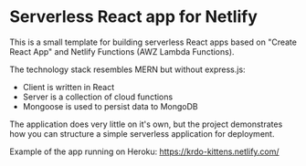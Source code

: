 # Serverless React app for Netlify

This is a small template for building serverless React apps based on "Create React App" and Netlify Functions (AWZ Lambda Functions).

The technology stack resembles MERN but without express.js:
* Client is written in React
* Server is a collection of cloud functions
* Mongoose is used to persist data to MongoDB

The application does very little on it's own, but the project demonstrates how you can structure a simple serverless application for deployment.

Example of the app running on Heroku: https://krdo-kittens.netlify.com/